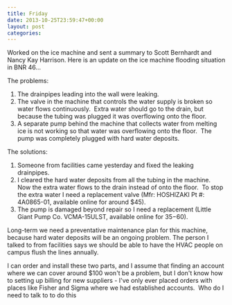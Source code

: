 ```yaml
---
title: Friday
date: 2013-10-25T23:59:47+00:00
layout: post
categories:
---
```

Worked on the ice machine and sent a summary to Scott Bernhardt and Nancy Kay Harrison. Here is an update on the ice machine flooding situation in BNR 46...

The problems:

  1. The drainpipes leading into the wall were leaking.
  2. The valve in the machine that controls the water supply is broken so water flows continuously.  Extra water should go to the drain, but because the tubing was plugged it was overflowing onto the floor.
  3. A separate pump behind the machine that collects water from melting ice is not working so that water was overflowing onto the floor.  The pump was completely plugged with hard water deposits.

The solutions:

  1. Someone from facilities came yesterday and fixed the leaking drainpipes.
  2. I cleared the hard water deposits from all the tubing in the machine.  Now the extra water flows to the drain instead of onto the floor.  To stop the extra water I need a replacement valve (Mfr: HOSHIZAKI Pt #: 4A0865-01, available online for around $45).
  3. The pump is damaged beyond repair so I need a replacement (Little Giant Pump Co. VCMA-15ULST, available online for $35-$60).

Long-term we need a preventative maintenance plan for this machine, because hard water deposits will be an ongoing problem. The person I talked to from facilities says we should be able to have the HVAC people on campus flush the lines annually.

I can order and install these two parts, and I assume that finding an account where we can cover around $100 won't be a problem, but I don't know how to setting up billing for new suppliers - I've only ever placed orders with places like Fisher and Sigma where we had established accounts.  Who do I need to talk to to do this
